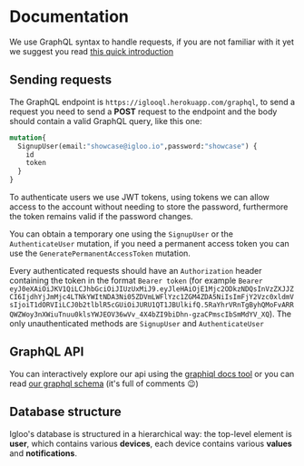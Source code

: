 # Documentation
We use GraphQL syntax to  handle requests, if you are not familiar with it yet we suggest you read [this quick introduction](https://graphql.org/learn/)

## Sending requests
The GraphQL endpoint is `https://iglooql.herokuapp.com/graphql`, to send a request you need to send a **POST** request to the endpoint and the body should contain a valid GraphQL query, like this  one:

```graphql
mutation{
  SignupUser(email:"showcase@igloo.io",password:"showcase") {
    id
    token
  }
}
```

To authenticate users we use JWT tokens, using tokens we can allow access to the account without needing to store the password, furthermore the token remains valid if the password changes.

You can obtain a temporary one using the `SignupUser` or the `AuthenticateUser` mutation, if you need a permanent access token you can use the `GeneratePermanentAccessToken` mutation.

Every authenticated requests should have an `Authorization` header containing the token in the format `Bearer token` (for example `Bearer eyJ0eXAiOiJKV1QiLCJhbGciOiJIUzUxMiJ9.eyJleHAiOjE1Mjc2ODkzNDQsInVzZXJJZCI6IjdhYjJmMjc4LTNkYWItNDA3Ni05ZDVmLWFlYzc1ZGM4ZDA5NiIsImFjY2Vzc0xldmVsIjoiT1dORVIiLCJ0b2tlblR5cGUiOiJURU1QT1JBUlkifQ.5RaYhrVRnTgByhQMoFvARRQWZWoy3nXWiuTnuu0klsYWJEOV36wVv_4X4bZI9biDhn-gzaCPmscIbSmMdYV_XQ`).
The only unauthenticated methods are `SignupUser` and `AuthenticateUser`

## GraphQL API
You can interactively explore our api using the [graphiql docs tool](https://iglooql.herokuapp.com/graphiql) or you can read [our graphql schema](https://github.com/hellowitlab/iglooHouston/blob/master/graphql/types.graphql) (it's full of comments 😉)

## Database structure
Igloo's database is structured in a hierarchical way: the top-level element is **user**, which contains various **devices**, each device contains various **values** and **notifications**.

